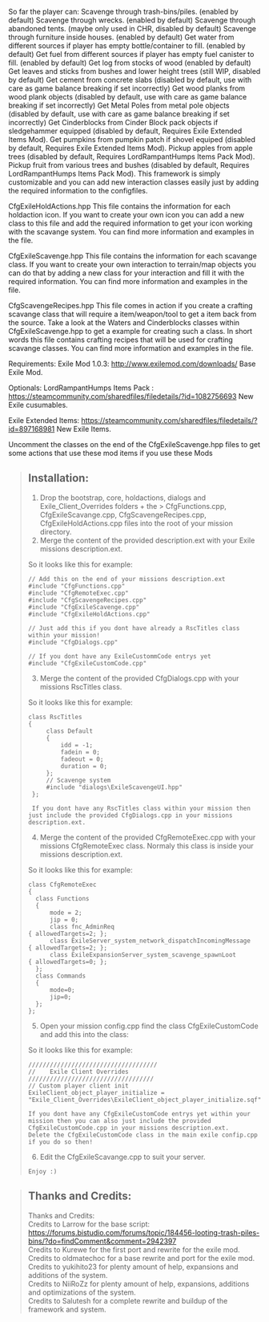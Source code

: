 
So far the player can:
Scavenge through trash-bins/piles. (enabled by default)
Scavenge through wrecks. (enabled by default)
Scavenge through abandoned tents. (maybe only used in CHR, disabled by default)
Scavenge through furniture inside houses. (enabled by default)
Get water from different sources if player has empty bottle/container to fill. (enabled by default)
Get fuel from different sources if player has empty fuel canister to fill. (enabled by default)
Get log from stocks of wood (enabled by default)
Get leaves and sticks from bushes and lower height trees (still WIP, disabled by default)
Get cement from concrete slabs (disabled by default, use with care as game balance breaking if set incorrectly)
Get wood planks from wood plank objects (disabled by default, use with care as game balance breaking if set incorrectly)
Get Metal Poles from metal pole objects (disabled by default, use with care as game balance breaking if set incorrectly)
Get Cinderblocks from Cinder Block pack objects if sledgehammer equipped (disabled by default, Requires Exile Extended Items Mod).
Get pumpkins from pumpkin patch if shovel equiped (disabled by default, Requires Exile Extended Items Mod).
Pickup apples from apple trees (disabled by default, Requires LordRampantHumps Items Pack Mod).
Pickup fruit from various trees and bushes (disabled by default, Requires LordRampantHumps Items Pack Mod).
This framework is simply customizable and you can add new interaction classes easily just by adding the required information to the configfiles.

CfgExileHoldActions.hpp
This file contains the information for each holdaction icon. If you want to create your own icon you can add a new class to this file and add the required information to get your icon working with the scavange system. You can find more information and examples in the file.

CfgExileScavenge.hpp
This file contains the information for each scavange class. If you want to create your own interaction to terrain/map objects you can do that by adding a new class for your interaction and fill it with the required information. You can find more information and examples in the file.

CfgScavengeRecipes.hpp
This file comes in action if you create a crafting scavange class that will require a item/weapon/tool to get a item back from the source. Take a look at the Waters and Cinderblocks classes within CfgExileScavenge.hpp to get a example for creating such a class. In short words this file contains crafting recipes that will be used for crafting scavange classes. You can find more information and examples in the file.

Requirements:
Exile Mod 1.0.3: http://www.exilemod.com/downloads/ Base Exile Mod.

Optionals:
LordRampantHumps Items Pack : https://steamcommunity.com/sharedfiles/filedetails/?id=1082756693 New Exile cusumables.

Exile Extended Items: https://steamcommunity.com/sharedfiles/filedetails/?id=897168981 New Exile Items.

Uncomment the classes on the end of the CfgExileScavenge.hpp files to get some actions that use these mod items if you use these Mods




> ## Installation:
>
> 1.	Drop the bootstrap, core, holdactions, dialogs and Exile_Client_Overrides folders + the >  CfgFunctions.cpp, CfgExileScavange.cpp, CfgScavengeRecipes.cpp, CfgExileHoldActions.cpp files into the root of your mission directory.
> 2.	Merge the content of the provided description.ext with your Exile missions description.ext.
>
> So it looks like this for example:
>
>	  // Add this on the end of your missions description.ext
>	  #include "CfgFunctions.cpp"
>	  #include "CfgRemoteExec.cpp"
>	  #include "CfgScavengeRecipes.cpp"
>	  #include "CfgExileScavenge.cpp"
>	  #include "CfgExileHoldActions.cpp"
>
>	  // Just add this if you dont have already a RscTitles class within your mission!
>	  #include "CfgDialogs.cpp"
>
>	  // If you dont have any ExileCustommCode entrys yet
>	  #include "CfgExileCustomCode.cpp"
>
>
> 3.   Merge the content of the provided CfgDialogs.cpp with your missions RscTitles class.
>
> So it looks like this for example:
>
>	  class RscTitles
>	  {
>	       class Default
>	       {
>	           idd = -1;
>	           fadein = 0;
>	           fadeout = 0;
>	           duration = 0;
>	       };
>	       // Scavenge system
>	       #include "dialogs\ExileScavengeUI.hpp"
>	   };
>
>      If you dont have any RscTitles class within your mission then just include the provided CfgDialogs.cpp in your missions description.ext.
>
>
> 4.   Merge the content of the provided CfgRemoteExec.cpp with your missions CfgRemoteExec class. Normaly this class is inside your missions description.ext.
>
> So it looks like this for example:
>
>	  class CfgRemoteExec
>	  {
>		class Functions
>		{
>			mode = 2;
>			jip = 0;
>			class fnc_AdminReq 												{ allowedTargets=2; };
>			class ExileServer_system_network_dispatchIncomingMessage 		{ allowedTargets=2; };
>			class ExileExpansionServer_system_scavenge_spawnLoot			{ allowedTargets=0; };
>		};
>		class Commands
>		{
>			mode=0;
>			jip=0;
>		};
>	  };
>
>
> 5.	Open your mission config.cpp find the class CfgExileCustomCode and add this into the class:
>
> So it looks like this for example:
>
>	  ////////////////////////////////////
>	  //	Exile Client Overrides
>	  ///////////////////////////////////
>	  // Custom player client init
>	  ExileClient_object_player_initialize = "Exile_Client_Overrides\ExileClient_object_player_initialize.sqf";
>
>     If you dont have any CfgExileCustomCode entrys yet within your mission then you can also just include the provided CfgExileCustomCode.cpp in your missions description.ext.
>	  Delete the CfgExileCustomCode class in the main exile confip.cpp if you do so then!
>
>
> 6.	Edit the CfgExileScavange.cpp to suit your server.
>
>	  Enjoy :)
>

> ## Thanks and Credits:
> Thanks and Credits:<br />
> Credits to Larrow for the base script: https://forums.bistudio.com/forums/topic/184456-looting-trash-piles-bins/?do=findComment&comment=2942397<br />
> Credits to Kurewe for the first port and rewrite for the exile mod.<br />
> Credits to oldmatechoc for a base rewrite and port for the exile mod.<br />
> Credits to yukihito23 for plenty amount of help, expansions and additions of the system.<br />
> Credits to NiiRoZz for plenty amount of help, expansions, additions and optimizations of the system.<br />
> Credits to Salutesh for a complete rewrite and buildup of the framework and system.
